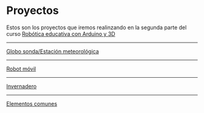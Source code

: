 # Proyectos

Estos son los proyectos que iremos realinzando en la segunda parte del curso 
[Robótica educativa con Arduino y 3D](https://github.com/javacasm/Robotica-Educativa-Arduino-y-3D/blob/master/Rob%C3%B3tica%20educativa-%20proyectos%20con%20Arduino%20y%203D.md)

 
* * * 

[Globo sonda/Estación meteorológica](https://github.com/javacasm/Robotica-Educativa-Arduino-y-3D/blob/master/proyectos/globo.md)

* * *

[Robot móvil](https://github.com/javacasm/Robotica-Educativa-Arduino-y-3D/blob/master/proyectos/robot.md)

* * * 

[Invernadero](https://github.com/javacasm/Robotica-Educativa-Arduino-y-3D/blob/master/proyectos/invernadero.md)

* * * 
[Elementos comunes](https://github.com/javacasm/Robotica-Educativa-Arduino-y-3D/blob/master/proyectos/comunes.md)